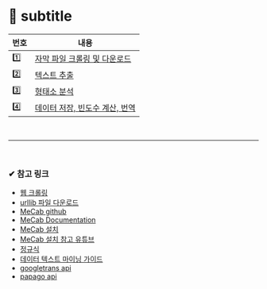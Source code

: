 # 📌 subtitle

| 번호 | 내용                                                    |
| ---- | ------------------------------------------------------- |
| 1️⃣   | [자막 파일 크롤링 및 다운로드](sub_file_crawling.ipynb) |
| 2️⃣   | [텍스트 추출](extract_text.ipynb)                       |
| 3️⃣   | [형태소 분석](analysis.ipynb)                           |
| 4️⃣   | [데이터 저장, 빈도수 계산, 번역](bigvoca.ipynb)         |

<br/><hr/><br/>

### ✔ 참고 링크

- [웹 크롤링](https://goodthings4me.tistory.com/140?category=1141543)
- [urllib 파일 다운로드](https://velog.io/@kjyeon1101/%ED%8C%8C%EC%9D%B4%EC%8D%AC-%ED%81%AC%EB%A1%A4%EB%A7%81)
- [MeCab github](https://github.com/SamuraiT/mecab-python3)
- [MeCab Documentation](https://taku910.github.io/mecab/)
- [MeCab 설치](https://github.com/ikegami-yukino/mecab/releases)
- [MeCab 설치 참고 유튜브](https://www.youtube.com/watch?v=gj8x8x-OVgA)
- [정규식](https://regex101.com/)
- [데이터 텍스트 마이닝 가이드](https://steviepoppe.net/blog/2020/07/a-quick-guide-to-data-mining-textual-analysis-of-japanese-twitter-part-4/)
- [googletrans api](https://py-googletrans.readthedocs.io/en/latest/)
- [papago api](https://developers.naver.com/docs/papago/papago-nmt-example-code.md)
